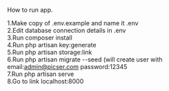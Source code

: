 How to run app.

1.Make copy of .env.example and name it .env<br />
2.Edit database connection details in .env<br />
3.Run composer install<br />
4.Run php artisan key:generate<br />
5.Run php artisan storage:link<br />
6.Run php artisan migrate --seed (will create user with email:admin@picser.com password:12345<br />
7.Run php artisan serve<br />
8.Go to link localhost:8000<br />
